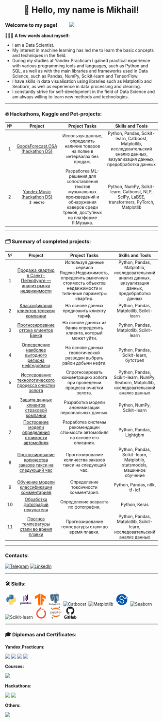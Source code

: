 # <div align='center'>👋 Hello, my name is Mikhail!</div>

### Welcome to my page! &nbsp;&nbsp;&nbsp;&nbsp;&emsp; ![](https://komarev.com/ghpvc/?username=your-github-username&label=PROFILE+VIEWS) 

👨🏻‍💻 **A few words about myself:**  

- I am a Data Scientist.  
- My interest in machine learning has led me to learn the basic concepts and techniques in the field.  
- During my studies at Yandex.Practicum I gained practical experience with various programming tools and languages, such as Python and SQL, as well as with the main libraries and frameworks used in Data Science, such as Pandas, NumPy, Scikit-learn and TensorFlow.
- I have skills in data visualisation using libraries such as Matplotlib and Seaborn, as well as experience in data processing and cleaning.  
- I constantly strive for self-development in the field of Data Science and am always willing to learn new methods and technologies.

***

### 🔥 Hackathons, Kaggle and Pet-projects:

| № | Project       | Project Tasks                | Skills and Tools |
|:--:| :-------------: |:------------------:| :-----:|
|1| [GoodsForecast.OSA (hackathon DS)](https://github.com/mike2023-ml/Portfolio/tree/main/GoodsForecast%20Hack) | Используя данные, определить наличие товаров на полке в интервалах без продаж. | Python, Pandas, Scikit-learn, Catboost, Matplotlib, исследовательский анализ данных, визуализация данных, предобработка данных |
|2| [Yandex.Music <br>(hackathon DS)](https://github.com/mike2023-ml/Portfolio/tree/main/Yandex.Music%20Hack) <br>**`2 место`** | Разработка ML-решения для сопоставления текстов музыкальных произведений и обнаружения каверов среди треков, доступных на платформе Я.Музыка. | Python, NumPy, Scikit-learn, Catboost, NLP, SciPy, LaBSE, transformers, PyTorch, Matplotlib |

***

### :card_index_dividers: Summary of completed projects:

| № | Project       | Project Tasks                | Skills and Tools |
|:--:| :-------------: |:------------------:| :-----:|
|1| [Продажа квартир в Санкт-Петербурге — анализ рынка недвижимости](https://github.com/mike2023-ml/Portfolio/tree/main/SPB%20realty) | Используя данные сервиса Яндекс.Недвижимость, определить рыночную стоимость объектов недвижимости и типичные параметры квартир. | Python, Pandas, Matplotlib, исследовательский анализ данных, визуализация данных, предобработка данных |
|2| [Классификация клиентов телеком компании](https://github.com/mike2023-ml/Portfolio/tree/main/Tariff%20recommendation) | На основе данных предложить клиенту тариф. | Python, Pandas, Matplotlib, Scikit-learn |
|3| [Прогнозирование оттока клиентов Банка](https://github.com/mike2023-ml/Portfolio/tree/main/Сustomer%20behavior) | На основе данных из банка определить клиента, который может уйти. | Python, Pandas, Matplotlib, Scikit-learn |
|4| [Определение наиболее выгодного региона нефтедобычи](https://github.com/mike2023-ml/Portfolio/tree/main/Oil%20location)| На основе данных геологической разведки выбрать район добычи нефти. | Python, Pandas, Scikit-learn, бутстреп |
|5| [Исследование технологического процесса очистки золота](https://github.com/mike2023-ml/Portfolio/tree/main/Gold%20recovery) | Спрогнозировать концентрацию золота при проведении процесса очистки золота. | Python, Pandas, Scikit-learn, NumPy, Seaborn, Matplotlib, исследовательский анализ данных |
|6| [Защита данных клиентов страховой компании](https://github.com/mike2023-ml/Portfolio/tree/main/Customer%20data%20protection) | Разработка модели анонимизации персональных данных. | Python, NumPy, Scikit-learn |
|7| [Построение модели определения стоимости автомобиля](https://github.com/mike2023-ml/Portfolio/tree/main/Car%20price) | Разработка системы рекомендации стоимости автомобиля на основе его описания. | Python, Pandas, Lightgbm |
|8| [Прогнозирование количества заказов такси на следующий час](https://github.com/mike2023-ml/Portfolio/tree/main/Taxi%20orders) | Прогнозирование количества заказов такси на следующий час. | Python, Pandas, Scikit-learn, Matplotlib, statsmodels, машинное обучение |
|9| [Обучение модели классификации комментариев](https://github.com/mike2023-ml/Portfolio/tree/main/Comments%20classification) | Определение токсичности комментария. | Python, Pandas, ntlk, tf-idf |
|10| [Обработка фотографий покупателя](https://github.com/mike2023-ml/Portfolio/tree/main/Computer%20vision) | Определение возраста по фотографии. | Python, Keras |
|11| [Прогноз температуры стали во время плавки](https://github.com/mike2023-ml/Portfolio/tree/main/Melting%20point%20of%20steel) | Прогнозирование температуры стали во время плавки. | Python, Pandas, Matplotlib, Scikit-learn, исследовательский анализ данных |

***

### Contacts:

[![Telegram](https://img.shields.io/badge/-Telegram-090909?style=for-the-badge&logo=telegram&logoColor=27A0D9)](https://t.me/mikenonstop)
[![LinkedIn](https://img.shields.io/badge/-LinkedIn-090909?style=for-the-badge&logo=linkedin&logoColor=007BB6)](https://www.linkedin.com/in/mikenonstop/)
***

### :hammer_and_wrench: Skills:  

<div>
  <img src="https://github.com/devicons/devicon/blob/master/icons/python/python-original.svg" title="Python" alt="Python" width="40" height="40"/>&nbsp;
  <img src="https://github.com/devicons/devicon/blob/master/icons/pandas/pandas-original-wordmark.svg" title="Pandas" alt="Pandas" width="40" height="40"/>&nbsp;
  <img src="https://github.com/devicons/devicon/blob/master/icons/tensorflow/tensorflow-original.svg" title="Tensorflow" alt="Tensorflow" width="40" height="40"/>&nbsp;
  <img src="https://github.com/devicons/devicon/blob/master/icons/postgresql/postgresql-original-wordmark.svg" title="PostgreSQL" alt="PostgreSQL" width="40" height="40"/>&nbsp;
  <img src="https://github.com/mike2023-ml/Portfolio/assets/116313032/732a89ba-9ba9-4003-91c3-c9f47a63db25" title="Сatboost" alt="Сatboost" width="40" height="40"/>&nbsp;
  <img src="https://github.com/mike2023-ml/Portfolio/assets/116313032/ce1045c0-189d-4405-bf32-eb9b0ad42ddd" title="Matplotlib" alt="Matplotlib" width="40" height="40"/>&nbsp;
  <img src="https://github.com/scipy/scipy/blob/main/doc/source/_static/logo.svg" title="Scipy" alt="Scipy" width="40" height="40"/>&nbsp;
  <img src="https://github.com/mwaskom/seaborn/blob/master/doc/_static/logo-mark-darkbg.svg" title="Seaborn" alt="Seaborn" width="40" height="40"/>&nbsp;
  <img src="https://github.com/scikit-learn/scikit-learn/blob/main/doc/logos/scikit-learn-logo-notext.png" title="Scikit-learn" alt="Scikit-learn" width="60" height="40"/>&nbsp;
  <img src="https://github.com/devicons/devicon/blob/master/icons/pytorch/pytorch-original.svg" title="PyTorch" alt="PyTorch" width="40" height="40"/>&nbsp;
  <img src="https://github.com/devicons/devicon/blob/master/icons/jupyter/jupyter-original-wordmark.svg" title="Jupyter" alt="Jupyter" width="40" height="40"/>&nbsp;
  <img src="https://github.com/devicons/devicon/blob/master/icons/github/github-original-wordmark.svg" title="Github" **alt="Github" width="40" height="40"/>
</div>

***

### :mortar_board: Diplomas and Certificates:

**Yandex.Practicum:**

<div>
<img src = "https://github.com/mike2023-ml/mike2023-ml/assets/116313032/07cd4cbb-438f-4e14-8be8-1fe0987a9f16" width=24%/>
<img src = "https://github.com/mike2023-ml/mike2023-ml/assets/116313032/337470ce-4a05-46c2-b660-3654cab2a9d5" width=24%/>
<img src = "https://github.com/mike2023-ml/mike2023-ml/assets/116313032/1373d308-9951-464a-872c-da848c9ddafa" width=24%/>
<img src = "https://github.com/mike2023-ml/mike2023-ml/assets/116313032/e59755e1-3348-4c52-b4e6-2424aa1314d3" width=24%>  
</div>

**Courses:**

<img src = "https://github.com/mike2023-ml/mike2023-ml/assets/116313032/c6af682d-ea95-43f3-b34f-e56f4860103e" width=25% />

**Hackathons:**

<img src = "https://github.com/mike2023-ml/mike2023-ml/assets/116313032/ea269122-3b23-4a29-9855-01a0e2d7ad68" width=24% />
<img src = "https://github.com/mike2023-ml/mike2023-ml/assets/116313032/527e068b-3e23-4b77-b1eb-7d8ebf9c2769" width=24% />

**Others:**

<img src = "https://github.com/mike2023-ml/mike2023-ml/assets/116313032/669c5e98-85d3-454c-9a82-bd7b9690dea0" width=20% />


